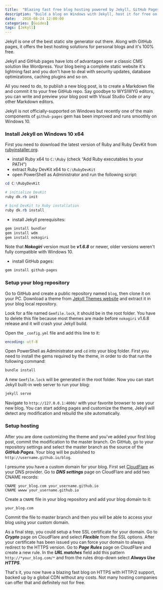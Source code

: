 ```yaml
---
title:  "Blazing fast free blog hosting powered by Jekyll, GitHub Pages and CloudFlare"
description: "Build a blog on Windows with Jekyll, host it for free on GitHub Pages with DNS and SSL from CloudFlare"
date:   2016-08-24 12:00:00
categories: [Guides]
tags: [Jekyll]
---
```


Jekyll is one of the best static site generator out there. Along with GitHub pages, it offers the best hosting solutions for personal blogs and it's 100% free. 

Jekyll and GitHub pages have lots of advantages over a classic CMS solution like Wordpress. Your blog being a complete static website it's lightning fast and you don't have to deal with security updates, database optimizations, caching plugins and so on. 

All you need to do, to publish a new blog post, is to create a Markdown file and commit it to your free GitHub repo. Say goodbye to WYSIWYG editors, you can write and preview your blog post with Visual Studio Code or any other Markdown editors.

Jekyll is not officially-supported on Windows but recently one of the main components of `github-pages` gem has been improved and runs smoothly on Windows 10.

### Install Jekyll on Windows 10 x64

First you need to download the latest version of Ruby and Ruby DevKit from [rubyinstaller.org](http://rubyinstaller.org/downloads/).

* install Ruby x64 to `C:\Ruby` (check “Add Ruby executables to your PATH”)
* extract Ruby DevKit x64 to `C:\RubyDevKit`
* open PowerShell as Administrator and run the following script:

```powershell
cd C:\RubyDevKit

# initialize DevKit
ruby dk.rb init

# bind DevKit to Ruby installation
ruby dk.rb install
```

* install Jekyll prerequisites:

```powershell
gem install bundler
gem install wdm
gem install nokogiri
```

Note that ***Nokogiri*** version must be ***v1.6.8*** or newer, older versions weren't fully compatible with Windows 10.

* install GitHub pages:

```powershell
gem install github-pages
```

### Setup your blog repository 

Go to GitHub and create a public repository named `blog`, then clone it on your PC. Download a theme from [Jekyll Themes website](http://jekyllthemes.org/) and extract it in your blog local repository.

Look for a file named `Gemfile.lock`, it should be in the root folder. You have to delete this file because most themes are made before `nokogiri` v1.6.8 release and it will crash your Jekyll build.

Open the `_config.yml` file and add this line to it:

```yaml
encoding: utf-8
```

Open PowerShell as Administrator and `cd` into your blog folder. First you need to install the gems required by the theme, in order to do that run the following command:

```powershell
bundle install
```

A new `Gemfile.lock` will be generated in the root folder. Now you can start Jekyll built-in web server to run your blog:

```powershell
jekyll serve
```

Navigate to `http://127.0.0.1:4000/` with your favorite browser to see your new blog. 
You can start adding pages and customize the theme, Jekyll will detect any modification and rebuild the site automatically.

### Setup hosting

After you are done customizing the theme and you've added your first blog post, commit the modification to the master branch. 
On GitHub, go to your repository settings and select the master branch as the source of the ***GitHub Pages***. Your blog will be published to `http://username.github.io/blog`.

I presume you have a custom domain for your blog. First set [CloudFlare](https://cloudflare.com) as your DNS provider. 
Go to ***DNS settings*** page on CloudFlare and add two CNAME records:

```
CNAME your_blog.com your_username.github.io
CNAME wwww your_username.github.io
```

Create a `CNAME` file in your blog repository and add your blog domain to it:

```
your_blog.com
```

Commit the file to master branch and then you will be able to access your blog using your custom domain.

As a final step, you could setup a free SSL certificate for your domain. Go to ***Crypto*** page on CloudFlare and select  ***Flexible*** from the SSL options. After your certificate has been issued you can force your domain to always redirect to the HTTPS version. Go to ***Page Rules*** page on CloudFlare and create a new rule. In the ***URL matches*** field add this pattern `http://*your_blog.com/*` and from the rules drop-down select ***Always Use HTTPS***.

That's it, you now have a blazing fast blog on HTTPS with HTTP/2 support, backed up by a global CDN without any costs. Not many hosting companies can offer that and definitely not for free.


 
 
